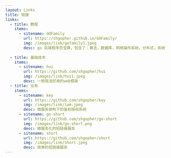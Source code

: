 ```yaml
---
layout: Links
title: 链接
links:
  - title: 教程
    items:
      - sitename: GOFamily
        url: https://shgopher.github.io/GOFamily/
        img: /images/link/gofamily1.jpeg
        desc: go 后端程序员宝典，包含了：算法，数据库，网络操作系统，分布式，系统设计等一揽子知识体系。
        
  - title: 基础技术
    items:
      - sitename: hui
        url: https://github.com/shgopher/hui
        img: /images/link/hui1.jpeg
        desc: 一款简洁好用的web框架
  - title: 业务
    items:
      - sitename: key
        url: https://github.com/shgopher/key
        img: /images/link/iam.jpeg
        desc: 微服务架构下的鉴权授权系统
      - sitename: go-short
        url: https://github.com/shgopher/go-short
        img: /images/link/go-short.png
        desc: 微服务化的短链接服务
      - sitename: short
        url: https://github.com/shgopher/short
        img: /images/link/short.jpeg
        desc: 简单的短链接服务
---
```

